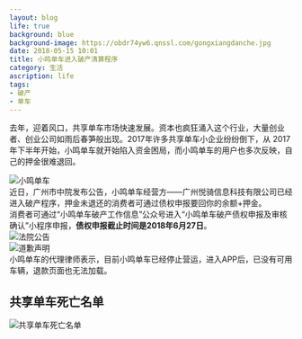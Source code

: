 ```yaml
---
layout: blog
life: true
background: blue
background-image: https://obdr74yw6.qnssl.com/gongxiangdanche.jpg
date: 2018-05-15 10:01
title: 小鸣单车进入破产清算程序
category: 生活
ascription: life
tags:
- 破产
- 单车
---
```


去年，迎着风口，共享单车市场快速发展。资本也疯狂涌入这个行业，大量创业者、创业公司如雨后春笋般出现。2017年许多共享单车小企业纷纷倒下，从 2017 年下半年开始，小鸣单车就开始陷入资金困局，而小鸣单车的用户也多次反映，自己的押金很难退回。  

![小鸣单车][1]  
近日，广州市中院发布公告，小鸣单车经营方——广州悦骑信息科技有限公司已经进入破产程序，押金未退还的消费者可通过债权申报要回你的余额+押金。  
消费者可通过“小鸣单车破产工作信息”公众号进入“小鸣单车破产债权申报及审核确认”小程序申报，**债权申报截止时间是2018年6月27日**。  
![法院公告][2]  
![道歉声明][3]  
小鸣单车的代理律师表示，目前小鸣单车已经停止营运，进入APP后，已没有可用车辆，退款页面也无法加载。  

## 共享单车死亡名单 ##
![共享单车死亡名单][4]


  [1]: https://ws1.sinaimg.cn/large/c5095e03gy1frm7tocjj8j20dw08rjs9.jpg
  [2]: https://ws1.sinaimg.cn/large/c5095e03gy1frm7uz1phrj20go0mqabj.jpg
  [3]: https://ws1.sinaimg.cn/large/c5095e03gy1frm7voduhuj20su0p6jtm.jpg
  [4]: https://ws1.sinaimg.cn/large/c5095e03gy1frm82yyfx7j20dw0910ta.jpg